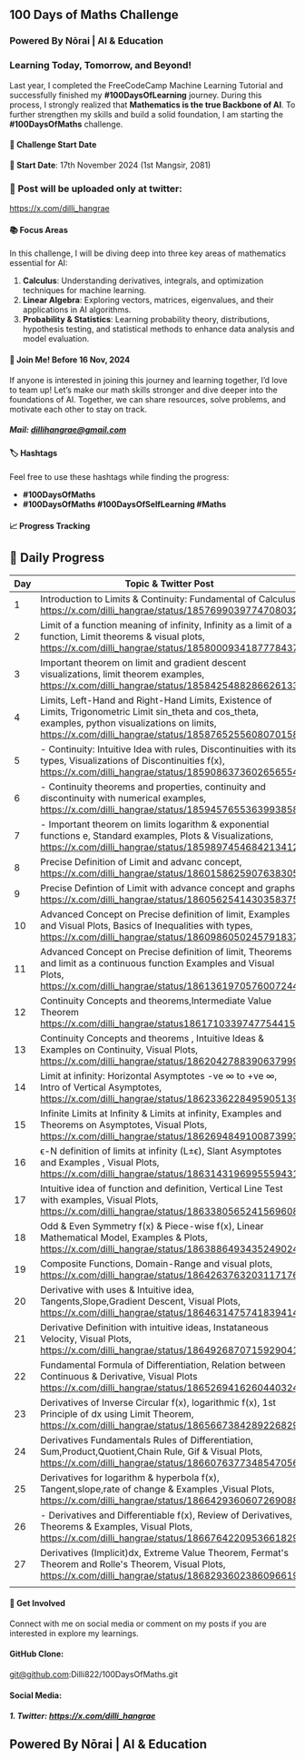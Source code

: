 ## 100 Days of Maths Challenge
### Powered By Nōrai | AI & Education
### Learning Today, Tomorrow, and Beyond!
Last year, I completed the FreeCodeCamp Machine Learning Tutorial and successfully finished my **#100DaysOfLearning** journey. During this process, I strongly realized that **Mathematics is the true Backbone of AI**. To further strengthen my skills and build a solid foundation, I am starting the **#100DaysOfMaths** challenge.

#### 🚀 Challenge Start Date
**📅 Start Date**: 17th November 2024 (1st Mangsir, 2081)

### 🧮 Post will be uploaded only at twitter:
https://x.com/dilli_hangrae

#### 📚 Focus Areas
In this challenge, I will be diving deep into three key areas of mathematics essential for AI:

1. **Calculus**: Understanding derivatives, integrals, and optimization techniques for machine learning.
2. **Linear Algebra**: Exploring vectors, matrices, eigenvalues, and their applications in AI algorithms.
3. **Probability & Statistics**: Learning probability theory, distributions, hypothesis testing, and statistical methods to enhance data analysis and model evaluation.

#### 🤝 Join Me! Before 16 Nov, 2024
If anyone is interested in joining this journey and learning together, I’d love to team up! Let’s make our math skills stronger and dive deeper into the foundations of AI. Together, we can share resources, solve problems, and motivate each other to stay on track.
##### Mail: dillihangrae@gmail.com


#### 🏷️ Hashtags
Feel free to use these hashtags while finding the progress:
- **#100DaysOfMaths**
- **#100DaysOfMaths #100DaysOfSelfLearning #Maths**

#### 📈 Progress Tracking
## 📝 Daily Progress

| Day | Topic & Twitter Post 
| --- | ------------------------------------------------------------------------------------------
| 1   | Introduction to Limits & Continuity: Fundamental of Calculus, https://x.com/dilli_hangrae/status/1857699039774708032
| 2   | Limit of a function meaning of infinity, Infinity as a limit of a function, Limit theorems & visual plots, https://x.com/dilli_hangrae/status/1858000934187778437
| 3   | Important theorem on limit and gradient descent visualizations, limit theorem examples, https://x.com/dilli_hangrae/status/1858425488286626133
| 4   | Limits, Left-Hand and Right-Hand Limits, Existence of Limits, Trigonometric Limit sin_theta and cos_theta, examples, python visualizations on limits, https://x.com/dilli_hangrae/status/1858765255608070158
| 5   | - Continuity: Intuitive Idea with rules, Discontinuities with its types, Visualizations of Discontinuities f(x), https://x.com/dilli_hangrae/status/1859086373602656554
| 6   | - Continuity theorems and properties, continuity and discontinuity with numerical examples, https://x.com/dilli_hangrae/status/1859457655363993858
| 7   | - Important theorem on limits logarithm & exponential functions e, Standard examples, Plots & Visualizations, https://x.com/dilli_hangrae/status/1859897454684213412
| 8   | Precise Definition of Limit and advanc concept, https://x.com/dilli_hangrae/status/1860158625907638305
| 9   | Precise Defintion of Limit with advance concept and graphs, https://x.com/dilli_hangrae/status/1860562541430358375
| 10  | Advanced Concept on Precise definition of limit, Examples and Visual Plots, Basics of Inequalities with types, https://x.com/dilli_hangrae/status/1860986050245791837
| 11  | Advanced Concept on Precise definition of limit, Theorems and limit as a continuous function Examples and Visual Plots, https://x.com/dilli_hangrae/status/1861361970576007244
| 12  | Continuity Concepts and theorems,Intermediate Value Theorem https://x.com/dilli_hangrae/status1861710339747754415
| 13  | Continuity Concepts and theorems , Intuitive Ideas & Examples on Continuity, Visual Plots, https://x.com/dilli_hangrae/status/1862042788390637999
| 14  | Limit at infinity: Horizontal Asymptotes -ve ∞ to +ve ∞, Intro of Vertical Asymptotes, https://x.com/dilli_hangrae/status/1862336228495905139
| 15  | Infinite Limits at Infinity & Limits at infinity, Examples and Theorems on Asymptotes, Visual Plots, https://x.com/dilli_hangrae/status/1862694849100873993   
| 16  | ϵ-N definition of limits at infinity (L±ϵ), Slant Asymptotes and Examples , Visual Plots, https://x.com/dilli_hangrae/status/1863143196995559431
| 17  | Intuitive idea of function and definition, Vertical Line Test with examples, Visual Plots, https://x.com/dilli_hangrae/status/1863380565241569608
| 18  |  Odd & Even Symmetry f(x) & Piece-wise f(x), Linear Mathematical Model, Examples & Plots, https://x.com/dilli_hangrae/status/1863886493435249024
|  19 | Composite Functions, Domain-Range and visual plots, https://x.com/dilli_hangrae/status/1864263763203117176
|  20 | Derivative with uses & Intuitive idea, Tangents,Slope,Gradient Descent, Visual Plots, https://x.com/dilli_hangrae/status/1864631475741839414  
| 21 | Derivative Definition with intuitive ideas, Instataneous Velocity, Visual Plots, https://x.com/dilli_hangrae/status/1864926870715929041
| 22 | Fundamental Formula of Differentiation, Relation between Continuous & Derivative, Visual Plots https://x.com/dilli_hangrae/status/1865269416260440324
| 23 | Derivatives of Inverse Circular f(x), logarithmic f(x), 1st Principle of dx using Limit Theorem, https://x.com/dilli_hangrae/status/1865667384289226829
| 24 | Derivatives Fundamentals Rules of Differentiation, Sum,Product,Quotient,Chain Rule, Gif & Visual Plots, https://x.com/dilli_hangrae/status/1866076377348547056
| 25 | Derivatives for logarithm & hyperbola f(x), Tangent,slope,rate of change & Examples ,Visual Plots, https://x.com/dilli_hangrae/status/1866429360607269088
| 26 | - Derivatives and Differentiable f(x), Review of Derivatives, Theorems & Examples, Visual Plots, https://x.com/dilli_hangrae/status/1866764220953661829
| 27 |  Derivatives (Implicit)dx, Extreme Value Theorem, Fermat's Theorem and Rolle's Theorem, Visual Plots, https://x.com/dilli_hangrae/status/1868293602386096619
|    |
#### 💬 Get Involved
Connect with me on social media or comment on my posts if you are interested in explore my learnings.

#### GitHub Clone: 
git@github.com:Dilli822/100DaysOfMaths.git

#### Social Media:
##### 1. Twitter: https://x.com/dilli_hangrae

## Powered By Nōrai | AI & Education

